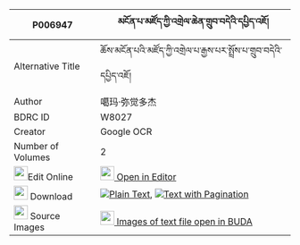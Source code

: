 |P006947|མངོན་པ་མཛོད་ཀྱི་འགྲེལ་ཆེན་གྲུབ་བདེའི་དཔྱིད་འཇོ། 
| --- | --- 
|Alternative Title |ཆོས་མངོན་པའི་མཛོད་ཀྱི་འགྲེལ་པ་རྒྱས་པར་སྤྲོས་པ་གྲུབ་བདེའི་དཔྱིད་འཇོ།
|Author| 噶玛·弥觉多杰
|BDRC ID | W8027
|Creator | Google OCR
|Number of Volumes| 2
|<img width="25" src="https://img.icons8.com/color/25/000000/edit-property.png">Edit Online| [<img width="25" src="https://avatars.githubusercontent.com/u/45091458?s=200&v=4"> Open in Editor](http://editor.openpecha.org/P006947)
|<img width="25" src="https://img.icons8.com/fluent/48/000000/download-2.png"/>  Download | [![](https://img.icons8.com/color/20/000000/txt.png)Plain Text](https://github.com/Openpecha/P006947/releases/download/v1/ngonpa_dzo_kyi_drelchen_drub_d_plain_P006947.zip), [![](https://img.icons8.com/color/20/000000/txt.png)Text with Pagination](https://github.com/Openpecha/P006947/releases/download/v1/ngonpa_dzo_kyi_drelchen_drub_d_pages_P006947.zip)
|<img width="25" src="https://img.icons8.com/plasticine/100/000000/pictures-folder.png"/>  Source Images | [<img width="25" src="https://library.bdrc.io/icons/BUDA-small.svg"> Images of text file open in BUDA](https://library.bdrc.io/show/bdr:W8027)